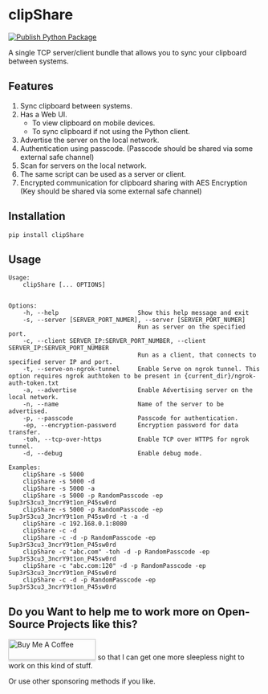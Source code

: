 # clipShare
[![Publish Python Package](https://github.com/avinashkarhana/clipShare/actions/workflows/python-publish.yml/badge.svg)](https://github.com/avinashkarhana/clipShare/actions/workflows/python-publish.yml)

A single TCP server/client bundle that allows you to sync your clipboard between systems.

## Features
1. Sync clipboard between systems.
2. Has a Web UI.
    - To view clipboard on mobile devices.
    - To sync clipboard if not using the Python client.
2. Advertise the server on the local network.
3. Authentication using passcode. (Passcode should be shared via some external safe channel)
5. Scan for servers on the local network.
6. The same script can be used as a server or client.
7. Encrypted communication for clipboard sharing with AES Encryption (Key should be shared via some external safe channel)

## Installation

    pip install clipShare

## Usage

    Usage: 
        clipShare [... OPTIONS]
        

    Options:
        -h, --help                      Show this help message and exit
        -s, --server [SERVER_PORT_NUMER], --server [SERVER_PORT_NUMER]
                                        Run as server on the specified port.
        -c, --client SERVER_IP:SERVER_PORT_NUMBER, --client SERVER_IP:SERVER_PORT_NUMBER
                                        Run as a client, that connects to specified server IP and port.
        -t, --serve-on-ngrok-tunnel     Enable Serve on ngrok tunnel. This option requires ngrok authtoken to be present in {current_dir}/ngrok-auth-token.txt
        -a, --advertise                 Enable Advertising server on the local network.
        -n, --name                      Name of the server to be advertised.
        -p, --passcode                  Passcode for authentication.
        -ep, --encryption-password      Encryption password for data transfer.
        -toh, --tcp-over-https          Enable TCP over HTTPS for ngrok tunnel.
        -d, --debug                     Enable debug mode.

    Examples:
        clipShare -s 5000
        clipShare -s 5000 -d
        clipShare -s 5000 -a
        clipShare -s 5000 -p RandomPasscode -ep 5up3rS3cu3_3ncrY9t1on_P45sw0rd
        clipShare -s 5000 -p RandomPasscode -ep 5up3rS3cu3_3ncrY9t1on_P45sw0rd -t -a -d
        clipShare -c 192.168.0.1:8080
        clipShare -c -d
        clipShare -c -d -p RandomPasscode -ep 5up3rS3cu3_3ncrY9t1on_P45sw0rd
        clipShare -c "abc.com" -toh -d -p RandomPasscode -ep 5up3rS3cu3_3ncrY9t1on_P45sw0rd
        clipShare -c "abc.com:120" -d -p RandomPasscode -ep 5up3rS3cu3_3ncrY9t1on_P45sw0rd
        clipShare -c -d -p RandomPasscode -ep 5up3rS3cu3_3ncrY9t1on_P45sw0rd


## Do you Want to help me to work more on Open-Source Projects like this?
<a href="https://www.buymeacoffee.com/avinashkarhana" target="_blank"><img src="https://www.buymeacoffee.com/assets/img/custom_images/orange_img.png" alt="Buy Me A Coffee" style="height: 41px !important;width: 174px !important;box-shadow: 0px 3px 2px 0px rgba(190, 190, 190, 0.5) !important;-webkit-box-shadow: 0px 3px 2px 0px rgba(190, 190, 190, 0.5) !important;" ></a> so that I can get one more sleepless night to work on this kind of stuff.

Or use other sponsoring methods if you like.

